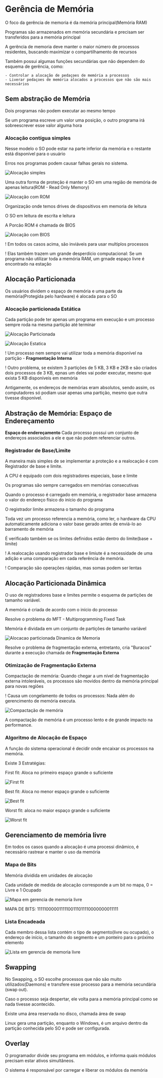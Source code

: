 # Gerência de Memória

O foco da gerência de memoria é da memória principal(Memória RAM)

Programas são armazenados em memória secundária e precisam ser transferidos para a memória principal

A gerência de memoria deve manter o maior número de processos residentes, buscando maximizar o compartilhamento de recursos

Também possui algumas funções secundárias que não dependem do esquema de gerência, como:

    - Controlar a alocação de pedaçoes de memória a processos
    - Liverar pedaçoes de memória alocados a processos que não são mais necessários

## Sem abstração de Memória

Dois programas não podem executar ao mesmo tempo

Se um programa escreve um valor uma posição, o outro programa irá sobreescrever esse valor alguma hora

### Alocação contígua simples

Nesse modelo o SO pode estar na parte inferior da memória e o restante está disponível para o usuário

Erros nos programas podem causar falhas gerais no sistema.

![Alocação simples](../../img/fundamentos_de_SO/aloca_simples.png)

Uma outra forma de proteção é manter o SO em uma região de memória de apenas leitura(ROM - Read Only Memory)

![Alocação com ROM](../../img/fundamentos_de_SO/comROM.png)

Organização onde temos drives de dispositivos em memoria de leitura

O SO em leitura de escrita e leitura

A Porcão ROM é chamada de BIOS

![Alocação com BIOS](../../img/fundamentos_de_SO/aloca_BIOS.png)

! Em todos os casos acima, são inviáveis para usar multiplos processos

! Elas também trazem um grande desperdício computacional: Se um programa não utilizar toda a memória RAM, um grnade espaço livre é encontrado na estação

## Alocação Particionada

Os usuários dividem o espaço de memória e uma parte da memória(Protegida pelo hardware) é alocada para o SO

### Alocação particionada Estática

Cada partição pode ter apenas um programa em execução e um processo sempre roda na mesma partição até terminar

![Alocação Particionada](../../img/fundamentos_de_SO/alocacaoParticionada.png)

![Alocação Estatica](../../img/fundamentos_de_SO/alocacaoParticionada2.png)

! Um processo nem sempre vai utilizar toda a memória disponível na partição - <Strong>Fragmentação Interna</Strong>

! Outro problema, se existem 3 partições de 5 KB, 3 KB e 2KB e são criados dois processos de 3 KB, epnas um deles vai poder executar, mesmo que exista 5 KB disponíveis em memória

Antigamente, os endereços de memórias eram absolutos, sendo assim, os computadores só podiam usar apenas uma partição, mesmo que outra tivesse disponível.

## Abstração de Memória: Espaço de Endereçamento

<Strong>Espaço de endereçamento</Strong> Cada processo possui um conjunto de endereços associados a ele e que não podem referenciar outros.

### Registrador de Base/Limite
A maneira mais simples de se implementar a proteção e a realocação é com Registrador de base e limite.

A CPU é equipado com dois registradores especiais, base e limite

Os programas são sempre carregados em memórias consecutivas

Quando o processo é carregado em memória, o registrador base armazena o valor do endereço físico do início do programa

O registrador limite armazena o tamanho do programa

Toda vez um processo referencia a memória, como ler, o hardware da CPU automaticamente adiciona o valor base gerado antes de enviá-lo ao barramento de memória

É verificado também se os limites definidos estão dentro do limite(base + limite)

! A realocação usando registrador base e limiute é a necessidade de uma adição e uma comparação em cada referência de memória.

! Comparação são operações rápidas, mas somas podem ser lentas

## Alocação Particionada Dinâmica

O uso de registradores base e limites permite o esquema de partições de tamanho variável.

A memória é criada de acordo com o início do processo

Resolve o problema do MFT - Multiprogramming Fixed Task

Memória é dividada em um conjunto de partições de tamanho variável

![Alocacao  particionada Dinamica de Memoria](../../img/fundamentos_de_SO/alocaoDinamic.png)

Resolve o problema de fragmentação externa, entretanto, cria "Buracos" durante a execução chamada de <Strong>Fragmentação Externa</Strong>

### Otimização de Fragmentação Externa

Compactação de memória: Quando chegar a um nível de fragmentação externa intoleráveis, os processos são movidos dentro da memória principal para novas regiões

! Causa um congelamento de todos os processos: Nada além do gerencimento de memória executa.

![Compactação de memória](../../img/fundamentos_de_SO/compacMemory.png)

A compactação de memória é um processo lento e de grande impacto na performance.

### Algoritmo de Alocação de Espaço

A função do sistema operacional é decidir onde encaixar os processos na memória.

Existe 3 Estratégias:

First fit: Aloca no primeiro espaço grande o suficiente

![First fit](../../img/fundamentos_de_SO/first.png)

Best fit: Aloca no menor espaço grande o suficiente

![Best fit](../../img/fundamentos_de_SO/best.png)

Worst fit: aloca no maior espaço grande o suficiente

![Worst fit](../../img/fundamentos_de_SO/worst.png)

## Gerenciamento de memória livre

Em todos os casos quando a alocação é uma processi dinâmico, é necessário rastrear e manter o uso da memória

### Mapa de Bits

Memória dividida em unidades de alocação

Cada unidade de medida de alocação corresponde a um bit no mapa, 0 = Livre e 1 Ocupado

![Mapa em gerencia de memoria livre](../../img/fundamentos_de_SO/mapa_bits.png)

MAPA DE BITS: 11111000001111100111011110000000011111

### Lista Encadeada

Cada membro dessa lista contém o tipo de segmento(livre ou ocupado), o endereço de início, o tamanho do segmento e um ponteiro para o próximo elemento

![Lista em gerencia de memoria livre](../../img/fundamentos_de_SO/lista_encadeada.png)

## Swapping

No Swapping, o SO escolhe processos que não são muito utilizados(Daemons) e transfere esse processo para a memória secundária (swap out).

Caso o processo seja despertar, ele volta para a memória principal como se nada tivesse acontecido.

Existe uma área reservada no disco, chamada área de swap

Linux gera uma partição, enquanto o Windows, é um arquivo dentro da partição conhecida pelo SO e pode ser configurada.

## Overlay

O programador divide seu programa em módulos, e informa quais módulos precisam estar ativos simultâneos.

O sistema é responsável por carregar e liberar os módulos da memória









